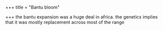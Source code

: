 +++
title = "Bantu bloom"

+++
the bantu expansion was a huge deal in africa. the genetics implies that it was mostly replacement across most of the range
